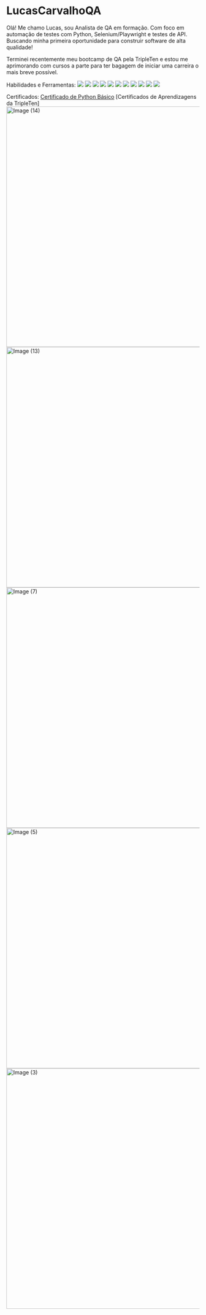 # LucasCarvalhoQA
Olá! Me chamo Lucas, sou Analista de QA em formação. Com foco em automação de testes com Python, Selenium/Playwright e testes de API. Buscando minha primeira oportunidade para construir software de alta qualidade!

Terminei recentemente meu bootcamp de QA pela TripleTen e estou me aprimorando com cursos a parte para ter bagagem de iniciar uma carreira o mais breve possível.

Habilidades e Ferramentas: 
<img src="https://img.shields.io/badge/Python-3776AB?style=for-the-badge&logo=python&logoColor=white">
<img src="https://img.shields.io/badge/SQL-025E8C?style=for-the-badge&logo=sql&logoColor=white">
<img src="https://img.shields.io/badge/Selenium-43B02A?style=for-the-badge&logo=selenium&logoColor=white">
<img src="https://img.shields.io/badge/Postman-FF6C37?style=for-the-badge&logo=postman&logoColor=white">
<img src="https://img.shields.io/badge/Android%20Studio-3DDC84?style=for-the-badge&logo=android-studio&logoColor=white">
<img src="https://img.shields.io/badge/Swagger-85EA2D?style=for-the-badge&logo=swagger&logoColor=black">
<img src="https://img.shields.io/badge/Git-F05032?style=for-the-badge&logo=git&logoColor=white">
<img src="https://img.shields.io/badge/Figma-F24E1E?style=for-the-badge&logo=figma&logoColor=white">
<img src="https://img.shields.io/badge/Jira-0052CC?style=for-the-badge&logo=jira&logoColor=white">
<img src="https://img.shields.io/badge/HTML5-E34F26?style=for-the-badge&logo=html5&logoColor=white">
<img src="https://img.shields.io/badge/CSS3-1572B6?style=for-the-badge&logo=css3&logoColor=white">

Certificados:
[Certificado de Python Básico](file:///C:/Users/Lucas%20Carvalho/Documents/QA%20ANALYST/PYTHON/certificado%20python%20basico.pdf)
[Certificados de Aprendizagens da TripleTen]
<img width="1200" height="627" alt="Image (14)" src="https://github.com/user-attachments/assets/61f9bccb-0ebd-4540-8639-e7c7d1c23480" />
<img width="1200" height="627" alt="Image (13)" src="https://github.com/user-attachments/assets/b8efa9d4-ca05-47a4-8bc9-1a4240bf6fc7" />
<img width="1200" height="627" alt="Image (7)" src="https://github.com/user-attachments/assets/2448e19a-6946-4de1-b36d-f6471d8041dd" />
<img width="1200" height="627" alt="Image (5)" src="https://github.com/user-attachments/assets/c3068960-7fde-40df-bbb0-d87150ecea06" />
<img width="1200" height="627" alt="Image (3)" src="https://github.com/user-attachments/assets/79450a5e-3010-4c9a-8ff6-117a709aae32" />

